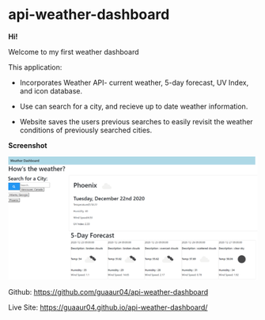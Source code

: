 # api-weather-dashboard

**Hi!** 

Welcome to my first weather dashboard

This application: 

* Incorporates Weather API- current weather, 5-day forecast, UV Index, and icon database. 

* Use can search for a city, and recieve up to date weather information. 

* Website saves the users previous searches to easily revisit the weather conditions of previously searched cities. 

**Screenshot**

![Screenshot](/weather-dashboard-screenshot.png)


Github: https://github.com/guaaur04/api-weather-dashboard

Live Site: https://guaaur04.github.io/api-weather-dashboard/

